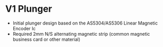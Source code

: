 # V1 Plunger
- Initial plunger design based on the AS5304/AS5306 Linear Magnetic Encoder Ic
- Required 2mm N/S alternating magnetic strip (common magnetic business card or other material)

